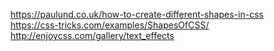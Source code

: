 https://paulund.co.uk/how-to-create-different-shapes-in-css  
https://css-tricks.com/examples/ShapesOfCSS/  
http://enjoycss.com/gallery/text_effects  
